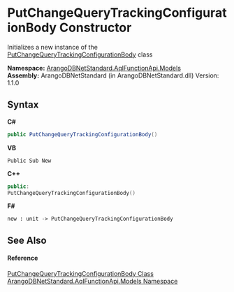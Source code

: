# PutChangeQueryTrackingConfigurationBody Constructor 
 

Initializes a new instance of the <a href="612b1c3b-f608-4292-561d-128335fa5acc">PutChangeQueryTrackingConfigurationBody</a> class

**Namespace:**&nbsp;<a href="e03acbe1-782e-533e-7ffe-cd51613ed54f">ArangoDBNetStandard.AqlFunctionApi.Models</a><br />**Assembly:**&nbsp;ArangoDBNetStandard (in ArangoDBNetStandard.dll) Version: 1.1.0

## Syntax

**C#**<br />
``` C#
public PutChangeQueryTrackingConfigurationBody()
```

**VB**<br />
``` VB
Public Sub New
```

**C++**<br />
``` C++
public:
PutChangeQueryTrackingConfigurationBody()
```

**F#**<br />
``` F#
new : unit -> PutChangeQueryTrackingConfigurationBody
```


## See Also


#### Reference
<a href="612b1c3b-f608-4292-561d-128335fa5acc">PutChangeQueryTrackingConfigurationBody Class</a><br /><a href="e03acbe1-782e-533e-7ffe-cd51613ed54f">ArangoDBNetStandard.AqlFunctionApi.Models Namespace</a><br />
